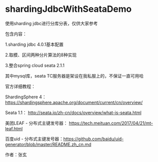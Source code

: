 # shardingJdbcWithSeataDemo

使用sharding jdbc进行分库分表，仅供大家参考


包含内容：

1.sharding jdbc 4.0.1基本配置 

2.取模、区间两种分片算法的8种实现 

3.整合spring cloud seata 2.1.1 

其中mysql库，seata TC服务器是架设在我私服上的，不保证一直可用哈

官方详细教程：

ShardingSphere 4： https://shardingsphere.apache.org/document/current/cn/overview/

Seata 1.1： http://seata.io/zh-cn/docs/overview/what-is-seata.html

美团LEAF - 分布式主键发号器： https://tech.meituan.com/2017/04/21/mt-leaf.html

百度uid - 分布式主键发号器：https://github.com/baidu/uid-generator/blob/master/README.zh_cn.md


作者：张玄
